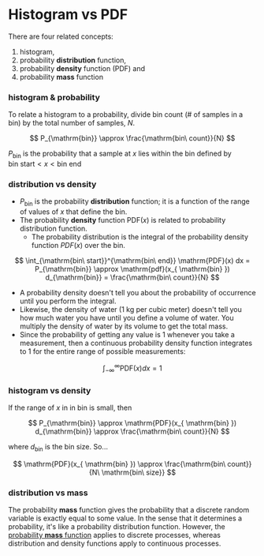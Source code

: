 
# Histogram vs PDF

There are four related concepts: 

1. histogram, 
2. probability **distribution** function,
3. probability **density** function (PDF) and
4. probability **mass** function

### histogram & probability

To relate a histogram to a probability, divide bin count (# of samples in a bin) by the total number of samples, $N$.

$$
P_{\mathrm{bin}} \approx \frac{\mathrm{bin\ count}}{N}
$$

$P_{\mathrm{bin}}$ is the probability that a sample at $x$ lies within the bin defined by 
$\mathrm{bin\ start} < x < \mathrm{bin\ end}$

### distribution vs density

* $P_{\mathrm{bin}}$ is the probability **distribution** function;
  it is a function of the range of values of $x$ that define the bin.
* The probability **density** function $\mathrm{PDF}(x)$ is related to probability distribution function.
  * The probability distribution is the integral of the probability density function $PDF(x)$ over the bin.

$$
\int_{\mathrm{bin\ start}}^{\mathrm{bin\ end}} \mathrm{PDF}(x) dx = P_{\mathrm{bin}}
\approx \mathrm{pdf}(x_{ \mathrm{bin} }) d_{\mathrm{bin}}
= \frac{\mathrm{bin\ count}}{N}
$$

* A probability density doesn't tell you about the probability of occurrence until you perform the integral.
* Likewise, the density of water (1 kg per cubic meter) doesn't tell you how much water you have until you
  define a volume of water.
  You multiply the density of water by its volume to get the total mass.
* Since the probability of getting any value is 1 whenever you take a measurement, 
  then a continuous probability density function integrates to 1 for the entire range of possible measurements:

$$
\int_{- \infty}^{\infty} \mathrm{PDF}(x) dx = 1
$$

### histogram vs density

If the range of $x$ in in bin is small, then

$$
P_{\mathrm{bin}}
\approx \mathrm{PDF}(x_{ \mathrm{bin} }) d_{\mathrm{bin}}
\approx \frac{\mathrm{bin\ count}}{N}
$$

where $d_{\mathrm{bin}}$ is the bin size. So...

$$
\mathrm{PDF}(x_{ \mathrm{bin} }) \approx \frac{\mathrm{bin\ count}}{N\ \mathrm{bin\ size}}
$$

### distribution vs mass

The probability **mass** function gives the probability that a discrete random variable is exactly equal to some value.
In the sense that it determines a probability, it's like a probability distribution function.
However, the [probability **mass** function](https://en.wikipedia.org/wiki/Probability_mass_function) applies to 
discrete processes, whereas distribution and density functions apply to continuous processes.
